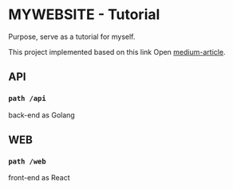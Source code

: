# MYWEBSITE - Tutorial

Purpose, serve as a tutorial for myself.

This project implemented based on this link
Open [medium-article](https://medium.com/@taforyou/%E0%B8%A3%E0%B8%B9%E0%B9%89%E0%B8%88%E0%B8%B1%E0%B8%81%E0%B8%81%E0%B8%B1%E0%B8%9A-web-application-fullstack-%E0%B8%97%E0%B8%B5%E0%B9%88%E0%B9%82%E0%B8%84%E0%B8%95%E0%B8%A3%E0%B9%80%E0%B8%A1%E0%B8%9E-react-go-rdbms-%E0%B8%95%E0%B8%AD%E0%B8%99%E0%B8%97%E0%B8%B5%E0%B9%88-3-6b6ab3293377).


## API

### `path /api`

back-end as Golang

## WEB

### `path /web`

front-end as React

